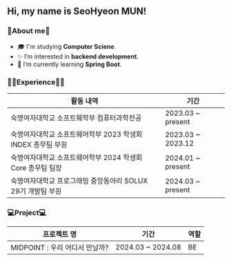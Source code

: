 ## Hi, my name is SeoHyeon MUN!

### 💖About me💖
- 🎓 I'm studying **Computer Sciene**.
- ✨ I’m interested in **backend development**.
- 🌱 I’m currently learning **Spring Boot**.

### 💪🏻Experience💪🏻
  <table>
    <thead>
      <tr>
        <th>활동 내역</th>
        <th>기간</th>
      </tr>
    </thead>
    <tbody>
     <tr>
        <td>숙명여자대학교 소프트웨학부 컴퓨터과학전공</td>
        <td>2023.03 ~ present</td>
      </tr>
      <tr>
        <td>숙명여자대학교 소프트웨어학부 2023 학생회 INDEX 총무팀 부원</td>
        <td>2023.03 ~ 2023.12</td>
      </tr>
      <tr>
        <td>숙명여자대학교 소프트웨어학부 2024 학생회 Core 총무팀 팀장</td>
        <td>2024.01 ~ present</td>
      </tr>
      <tr>
        <td>숙명여자대학교 프로그래밍 중앙동아리 SOLUX 29기 개발팀 부원</a></td>
        <td>2024.03 ~ present</td>
      </tr>
    </tbody>
  </table>

### 💻Project💻
<table>
    <thead>
      <tr>
        <th>프로젝트 명</th>
        <th>기간</th>
        <th>역할</th>
      </tr>
    </thead>
    <tbody>
     <tr>
       <td>MIDPOINT : 우리 어디서 만날까?</td>
       <td>2024.03 ~ 2024.08</td>
       <td>BE</td>
      </tr>
    </tbody>
  </table>

